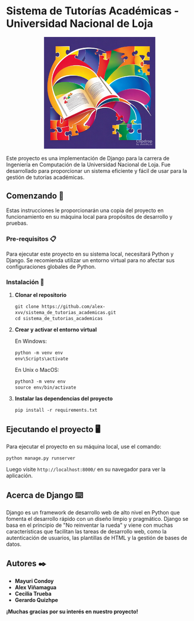 # Sistema de Tutorías Académicas - Universidad Nacional de Loja

<div align="center">
  <img src="https://github.com/alex-xvv/sistema_de_tutorias_academicas/blob/perf-Cambios_al_Readme_y_gitignore/studentTutorials.jpeg" alt="Logo Universidad Nacional de Loja" width="300">
</div>

Este proyecto es una implementación de Django para la carrera de Ingeniería en Computación de la Universidad Nacional de Loja. Fue desarrollado para proporcionar un sistema eficiente y fácil de usar para la gestión de tutorías académicas.

## Comenzando 🚀

Estas instrucciones le proporcionarán una copia del proyecto en funcionamiento en su máquina local para propósitos de desarrollo y pruebas.

### Pre-requisitos 📋

Para ejecutar este proyecto en su sistema local, necesitará Python y Django. Se recomienda utilizar un entorno virtual para no afectar sus configuraciones globales de Python.

### Instalación 🔧

1. **Clonar el repositorio**

   ```
   git clone https://github.com/alex-xvv/sistema_de_tutorias_academicas.git
   cd sistema_de_tutorias_academicas
   ```

2. **Crear y activar el entorno virtual**

   En Windows:

   ```
   python -m venv env
   env\Scripts\activate
   ```

   En Unix o MacOS:

   ```
   python3 -m venv env
   source env/bin/activate
   ```

3. **Instalar las dependencias del proyecto**

   ```
   pip install -r requirements.txt
   ```

## Ejecutando el proyecto 🖥️

Para ejecutar el proyecto en su máquina local, use el comando:

```
python manage.py runserver
```

Luego visite `http://localhost:8000/` en su navegador para ver la aplicación.

## Acerca de Django ⌨️

Django es un framework de desarrollo web de alto nivel en Python que fomenta el desarrollo rápido con un diseño limpio y pragmático. Django se basa en el principio de "No reinventar la rueda" y viene con muchas características que facilitan las tareas de desarrollo web, como la autenticación de usuarios, las plantillas de HTML y la gestión de bases de datos.

## Autores ✒️

- **Mayuri Condoy**
- **Alex Viñamagua**
- **Cecilia Trueba**
- **Gerardo Quizhpe**



**¡Muchas gracias por su interés en nuestro proyecto!**
